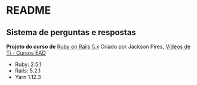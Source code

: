 # README

## Sistema de perguntas e respostas  
**Projeto do curso de** [Ruby on Rails 5.x](https://www.udemy.com/rubyonrails-5x/)
Criado por Jackson Pires, [Vídeos de Ti - Cursos EAD](https://www.videosdeti.com.br/)

+ Ruby: 2.5.1
+ Rails: 5.2.1
+ Yarn 1.12.3